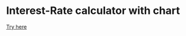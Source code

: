 # Interest-Rate calculator with chart
[Try here](https://dcdavidcerny.github.io/InterestCalculator/) 